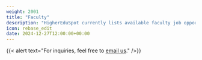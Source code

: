 ```yaml
---
weight: 2001
title: "Faculty"
description: "HigherEduSpot currently lists available faculty job opportunities."
icon: rebase_edit
date: 2024-12-27T12:00:00+00:00
---
```


{{< alert text="For inquiries, feel free to [email us](mailto:support@highereduspot.com)." />}}